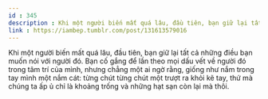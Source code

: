 ```yaml
---
id : 345
description : Khi một người biến mất quá lâu, đầu tiên, bạn giữ lại tất cả những điều bạn muốn nói với người đó. Bạn cố gắng để lần theo mọi dấu vết về người đó trong tâm trí của mình, nhưng chẳng một ai ngờ rằng, giống như nắm trong tay mình một nắm cát từng chút từng chút một trượt ra khỏi kẽ tay, thứ mà chúng ta ấp ủ chỉ là khoảng trống và những hạt sạn còn lại mà thôi.
link : https://iambep.tumblr.com/post/131613579016
---
```


Khi một người biến mất quá lâu, đầu tiên, bạn giữ lại tất cả những điều
bạn muốn nói với người đó. Bạn cố gắng để lần theo mọi dấu vết về người
đó trong tâm trí của mình, nhưng chẳng một ai ngờ rằng, giống như nắm trong
tay mình một nắm cát: từng chút từng chút một trượt ra khỏi kẽ tay, thứ
mà chúng ta ấp ủ chỉ là khoảng trống và những hạt sạn còn lại mà thôi.